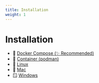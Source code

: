 ```yaml
---
title: Installation
weight: 1
---
```


# Installation
  * 🐳 [Docker Compose (✨ Recommended)](docker_compose_install.md) 
  * 🦦 [Container (podman)](container_install.md) 
  * 🐧 [Linux](linux_install.md) 
  * 🍎 [Mac](mac_install.md) 
  * 🪟 [Windows](windows_install.md) 